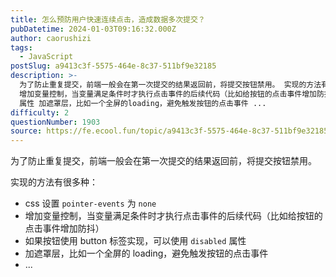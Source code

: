 ```yaml
---
title: 怎么预防用户快速连续点击，造成数据多次提交？
pubDatetime: 2024-01-03T09:16:32.000Z
author: caorushizi
tags:
  - JavaScript
postSlug: a9413c3f-5575-464e-8c37-511bf9e32185
description: >-
  为了防止重复提交，前端一般会在第一次提交的结果返回前，将提交按钮禁用。 实现的方法有很多种： css设置 pointer-events 为 none
  增加变量控制，当变量满足条件时才执行点击事件的后续代码（比如给按钮的点击事件增加防抖） 如果按钮使用 button 标签实现，可以使用 disabled
  属性 加遮罩层，比如一个全屏的loading，避免触发按钮的点击事件 ...
difficulty: 2
questionNumber: 1903
source: https://fe.ecool.fun/topic/a9413c3f-5575-464e-8c37-511bf9e32185
---
```


为了防止重复提交，前端一般会在第一次提交的结果返回前，将提交按钮禁用。

实现的方法有很多种：

- css 设置 `pointer-events` 为 `none`
- 增加变量控制，当变量满足条件时才执行点击事件的后续代码（比如给按钮的点击事件增加防抖）
- 如果按钮使用 button 标签实现，可以使用 `disabled` 属性
- 加遮罩层，比如一个全屏的 loading，避免触发按钮的点击事件
- ...
